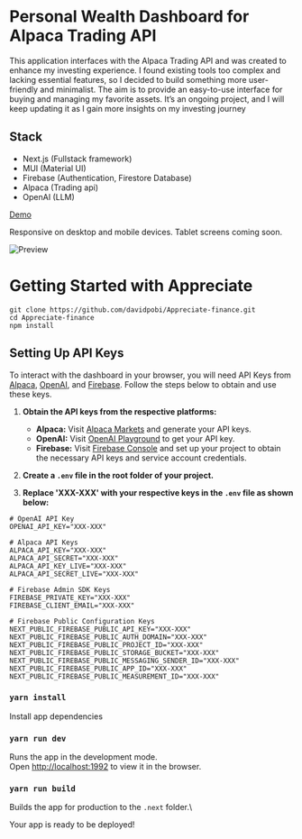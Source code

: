 # Personal Wealth Dashboard for Alpaca Trading API

This application interfaces with the Alpaca Trading API and was created to enhance my investing experience. I found existing tools too complex and lacking essential features, so I decided to build something more user-friendly and minimalist. The aim is to provide an easy-to-use interface for buying and managing my favorite assets. It’s an ongoing project, and I will keep updating it as I gain more insights on my investing journey

## Stack
- Next.js (Fullstack framework)
- MUI (Material UI)
- Firebase (Authentication, Firestore Database)
- Alpaca (Trading api)
- OpenAI (LLM)


[Demo](https://appreciate.vercel.app)

Responsive on desktop and mobile devices. Tablet screens coming soon.


![Preview](https://firebasestorage.googleapis.com/v0/b/appreciate-4ab8c.appspot.com/o/Content%2FScreenshot%202024-07-25%20at%2019.15.28.png?alt=media&token=c522c3e0-8c9a-4fbe-94c5-7f0cb2c0ef7d)



# Getting Started with Appreciate
```
git clone https://github.com/davidpobi/Appreciate-finance.git
cd Appreciate-finance
npm install
```


## Setting Up API Keys
To interact with the dashboard in your browser, you will need API Keys from [Alpaca](https://alpaca.markets/), [OpenAI](https://platform.openai.com/playground/), and [Firebase](https://console.firebase.google.com/). Follow the steps below to obtain and use these keys.

1. **Obtain the API keys from the respective platforms:**
   - **Alpaca:** Visit [Alpaca Markets](https://alpaca.markets/) and generate your API keys.
   - **OpenAI:** Visit [OpenAI Playground](https://platform.openai.com/playground/) to get your API key.
   - **Firebase:** Visit [Firebase Console](https://console.firebase.google.com/) and set up your project to obtain the necessary API keys and service account credentials.

2. **Create a `.env` file in the root folder of your project.**

3. **Replace 'XXX-XXX' with your respective keys in the `.env` file as shown below:**

```
# OpenAI API Key
OPENAI_API_KEY="XXX-XXX"

# Alpaca API Keys
ALPACA_API_KEY="XXX-XXX"
ALPACA_API_SECRET="XXX-XXX"
ALPACA_API_KEY_LIVE="XXX-XXX"
ALPACA_API_SECRET_LIVE="XXX-XXX"

# Firebase Admin SDK Keys
FIREBASE_PRIVATE_KEY="XXX-XXX"
FIREBASE_CLIENT_EMAIL="XXX-XXX"

# Firebase Public Configuration Keys
NEXT_PUBLIC_FIREBASE_PUBLIC_API_KEY="XXX-XXX"
NEXT_PUBLIC_FIREBASE_PUBLIC_AUTH_DOMAIN="XXX-XXX"
NEXT_PUBLIC_FIREBASE_PUBLIC_PROJECT_ID="XXX-XXX"
NEXT_PUBLIC_FIREBASE_PUBLIC_STORAGE_BUCKET="XXX-XXX"
NEXT_PUBLIC_FIREBASE_PUBLIC_MESSAGING_SENDER_ID="XXX-XXX"
NEXT_PUBLIC_FIREBASE_PUBLIC_APP_ID="XXX-XXX"
NEXT_PUBLIC_FIREBASE_PUBLIC_MEASUREMENT_ID="XXX-XXX"
```



### `yarn install`

Install app dependencies


### `yarn run dev`

Runs the app in the development mode.\
Open [http://localhost:1992](http://localhost:1992) to view it in the browser.



### `yarn run build`

Builds the app for production to the `.next` folder.\

Your app is ready to be deployed!

